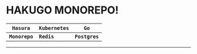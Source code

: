 # HAKUGO MONOREPO!

| **`Hasura`** | **`Kubernetes`** | **`Go`** |
|--------------|------------------|-------------|
| **`Monorepo`** | **`Redis`** | **`Postgres`** |

---


